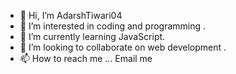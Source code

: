- 👋 Hi, I’m AdarshTiwari04
- 👀 I’m interested in coding and programming .
- 🌱 I’m currently learning JavaScript.
- 💞️ I’m looking to collaborate on web development .
- 📫 How to reach me ... Email me 

<!---
AdarshTiwari04/AdarshTiwari04 is a ✨ special ✨ repository because its `README.md` (this file) appears on your GitHub profile.
You can click the Preview link to take a look at your changes.
--->
